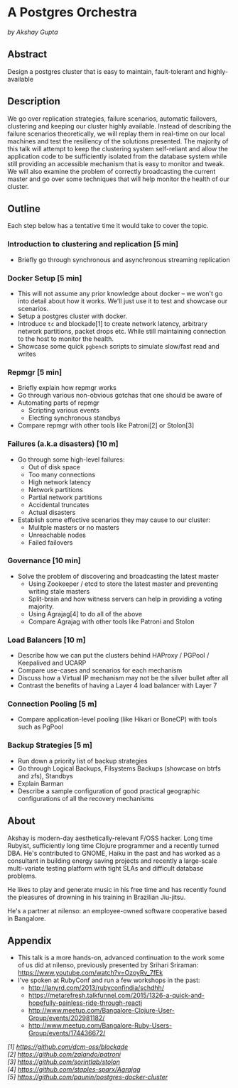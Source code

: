 # A Postgres Orchestra
_by Akshay Gupta_

## Abstract

Design a postgres cluster that is easy to maintain, fault-tolerant and highly-available

## Description

We go over replication strategies, failure scenarios, automatic failovers, clustering and keeping our cluster highly available. Instead of describing the failure scenarios theoretically, we will replay them in real-time on our local machines and test the resiliency of the solutions presented. The majority of this talk will attempt to keep the clustering system self-reliant and allow the application code to be sufficiently isolated from the database system while still providing an accessible mechanism that is easy to monitor and tweak. We will also examine the problem of correctly broadcasting the current master and go over some techniques that will help monitor the health of our cluster.

## Outline

Each step below has a tentative time it would take to cover the topic.

### Introduction to clustering and replication [5 min]

* Briefly go through synchronous and asynchronous streaming replication

### Docker Setup [5 min]

* This will not assume any prior knowledge about docker – we won't go into detail about how it works. We'll just use it to test and showcase our scenarios.
* Setup a postgres cluster with docker.
* Introduce `tc` and blockade[1] to create network latency, arbitrary network partitions, packet drops etc. While still maintaining connection to the host to monitor the health.
* Showcase some quick `pgbench` scripts to simulate slow/fast read and writes


### Repmgr [5 min]

* Briefly explain how repmgr works
* Go through various non-obvious gotchas that one should be aware of
* Automating parts of repmgr
	* Scripting various events
	* Electing synchronous standbys
* Compare repmgr with other tools like Patroni[2] or Stolon[3]

### Failures (a.k.a disasters) [10 m]

* Go through some high-level failures:
	* Out of disk space
	* Too many connections
	* High network latency
	* Network partitions
	* Partial network partitions
	* Accidental truncates
	* Actual disasters
* Establish some effective scenarios they may cause to our cluster:
	* Mulitple masters or no masters
	* Unreachable nodes
	* Failed failovers

### Governance [10 min]
* Solve the problem of discovering and broadcasting the latest master
    - Using Zookeeper / etcd to store the latest master and preventing writing stale masters
    - Split-brain and how witness servers can help in providing a voting majority.
    - Using Agrajag[4] to do all of the above
    - Compare Agrajag with other tools like Patroni and Stolon

### Load Balancers [10 m]

* Describe how we can put the clusters behind HAProxy / PGPool / Keepalived and UCARP
* Compare use-cases and scenarios for each mechanism
* Discuss how a Virtual IP mechanism may not be the silver bullet after all
* Contrast the benefits of having a Layer 4 load balancer with Layer 7 

### Connection Pooling [5 m]

* Compare application-level pooling (like Hikari or BoneCP) with tools such as PgPool


### Backup Strategies [5 m]

* Run down a priority list of backup strategies
* Go through Logical Backups, Filsystems Backups (showcase on btrfs and zfs), Standbys
* Explain Barman
* Describe a sample configuration of good practical geographic configurations of all the recovery mechanisms

## About

Akshay is modern-day aesthetically-relevant F/OSS hacker. Long time Rubyist, sufficiently long time Clojure programmer and a recently turned DBA. He's contributed to GNOME, Haiku in the past and has worked as a consultant in building energy saving projects and recently a large-scale multi-variate testing  platform with tight SLAs and difficult database problems.

He likes to play and generate music in his free time and has recently found the pleasures of drowning in his training in Brazilian Jiu-jitsu.

He's a partner at nilenso: an employee-owned software cooperative based in Bangalore.

## Appendix

* This talk is a more hands-on, advanced continuation to the work some of us did at nilenso, previously presented by Srihari Sriraman: https://www.youtube.com/watch?v=OzoyRv_7fEk
* I've spoken at RubyConf and run a few workshops in the past: 
	* http://lanyrd.com/2013/rubyconfindia/schdhh/
	* https://metarefresh.talkfunnel.com/2015/1326-a-quick-and-hopefully-painless-ride-through-reactj
	* http://www.meetup.com/Bangalore-Clojure-User-Group/events/202981182/
	* http://www.meetup.com/Bangalore-Ruby-Users-Group/events/174436672/

_[1] https://github.com/dcm-oss/blockade  
[2] https://github.com/zalando/patroni  
[3] https://github.com/sorintlab/stolon  
[4] https://github.com/staples-sparx/Agrajag  
[5] https://github.com/paunin/postgres-docker-cluster_